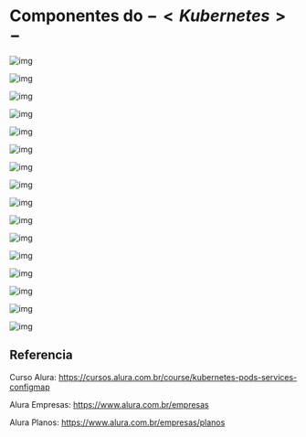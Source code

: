 # Componentes do $- <Kubernetes> -$

![img](./img/1.jpeg)

![img](./img/2.jpeg)

![img](./img/4.jpeg)

![img](./img/5.jpeg)

![img](./img/6.jpeg)

![img](./img/7.jpeg)

![img](./img/8.jpeg)

![img](./img/9.jpeg)

![img](./img/10.jpeg)

![img](./img/11.jpeg)

![img](./img/12.jpeg)

![img](./img/13.jpeg)

![img](./img/14.jpeg)

![img](./img/15.jpeg)

![img](./img/16.jpeg)

![img](./img/17.jpeg)

## Referencia

Curso Alura: https://cursos.alura.com.br/course/kubernetes-pods-services-configmap

Alura Empresas: https://www.alura.com.br/empresas

Alura Planos: https://www.alura.com.br/empresas/planos
